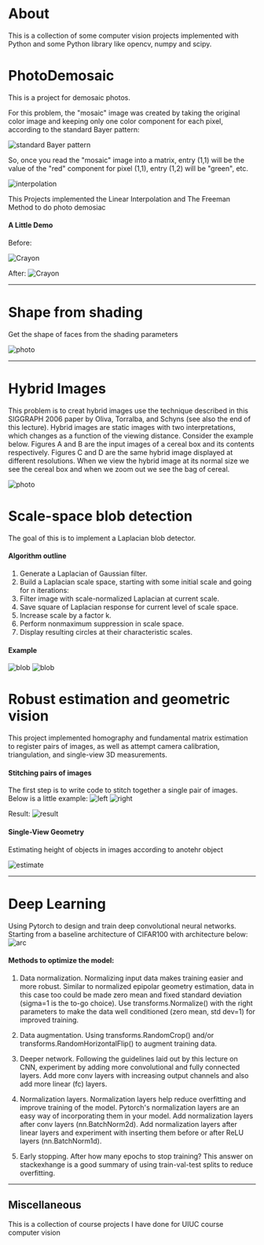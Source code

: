 # About
This is a collection of some computer vision projects implemented with Python and some Python library like opencv, numpy and scipy.

# PhotoDemosaic
This is a project for demosaic photos. 

For this problem, the "mosaic" image was created by taking the original color image and keeping only one color component for each pixel, according to the standard Bayer pattern:

![standard Bayer pattern](ReadmeImages/bayer.jpg)

So, once you read the "mosaic" image into a matrix, entry (1,1) will be the value of the "red" component for pixel (1,1), entry (1,2) will be "green", etc.

![interpolation](ReadmeImages/interpolation.jpg)

This Projects implemented the Linear Interpolation and The Freeman Method to do photo demosiac 

#### A Little Demo
Before:

![Crayon](ReadmeImages/crayons.bmp)

After:
![Crayon](ReadmeImages/crayon.png)

<hr>

# Shape from shading
Get the shape of faces from the shading parameters

![photo](ReadmeImages/shape_from_shading.jpg)

<hr>

# Hybrid Images
This problem is to creat hybrid images use the technique described in this SIGGRAPH 2006 paper by Oliva, Torralba, and Schyns (see also the end of this lecture). Hybrid images are static images with two interpretations, which changes as a function of the viewing distance. Consider the example below. Figures A and B are the input images of a cereal box and its contents respectively. Figures C and D are the same hybrid image displayed at different resolutions. When we view the hybrid image at its normal size we see the cereal box and when we zoom out we see the bag of cereal. 

![photo](ReadmeImages/hybrid.png)


# Scale-space blob detection
The goal of this is to implement a Laplacian blob detector.

#### Algorithm outline
1. Generate a Laplacian of Gaussian filter.
2. Build a Laplacian scale space, starting with some initial scale and going for n iterations:
3. Filter image with scale-normalized Laplacian at current scale.
4. Save square of Laplacian response for current level of scale space.
5. Increase scale by a factor k.
6. Perform nonmaximum suppression in scale space.
7. Display resulting circles at their characteristic scales.

#### Example
![blob](ReadmeImages/blob.jpg)
![blob](ReadmeImages/blobs_butterfly.gif)

# Robust estimation and geometric vision
This project implemented homography and fundamental matrix estimation to register pairs of images, as well as attempt camera calibration, triangulation, and single-view 3D measurements.

#### Stitching pairs of images
The first step is to write code to stitch together a single pair of images. Below is a little example:
![left](ReadmeImages/left.jpg)
![right](ReadmeImages/right.jpg)

Result:
![result](ReadmeImages/stitched.png)

#### Single-View Geometry
Estimating height of objects in images according to anotehr object

![estimate](ReadmeImages/estimate.png)

<hr>


# Deep Learning
Using Pytorch to design and train deep convolutional neural networks. Starting from a baseline architecture of CIFAR100 with architecture below:
![arc](ReadmeImages/arc.png)

#### Methods to optimize the model:

1. Data normalization. Normalizing input data makes training easier and more robust. Similar to normalized epipolar geometry estimation, data in this case too could be made zero mean and fixed standard deviation (sigma=1 is the to-go choice). Use transforms.Normalize() with the right parameters to make the data well conditioned (zero mean, std dev=1) for improved training. 

2. Data augmentation. Using transforms.RandomCrop() and/or transforms.RandomHorizontalFlip() to augment training data.

3. Deeper network. Following the guidelines laid out by this lecture on CNN, experiment by adding more convolutional and fully connected layers. Add more conv layers with increasing output channels and also add more linear (fc) layers.

4. Normalization layers. Normalization layers help reduce overfitting and improve training of the model. Pytorch's normalization layers are an easy way of incorporating them in your model. Add normalization layers after conv layers (nn.BatchNorm2d). Add normalization layers after linear layers and experiment with inserting them before or after ReLU layers (nn.BatchNorm1d).

5. Early stopping. After how many epochs to stop training? This answer on stackexhange is a good summary of using train-val-test splits to reduce overfitting. 

<hr>

## Miscellaneous
This is a collection of course projects I have done for UIUC course computer vision